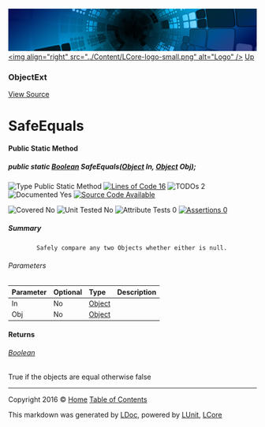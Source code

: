 ![](../Content/LCore-banner-small.png "")
[&lt;img align=&quot;right&quot; src=&quot;../Content/LCore-logo-small.png&quot; alt=&quot;Logo&quot; /&gt;](../../README.md)
[Up](ObjectExt.md)

### ObjectExt
[View Source](../Extensions/Reference%20Types/ObjectExt.cs)

# SafeEquals

#### Public Static Method

##### public static <a href="https://msdn.microsoft.com/en-us/library/system.boolean.aspx" alt="">Boolean</a> SafeEquals(<a href="https://msdn.microsoft.com/en-us/library/system.object.aspx" alt="">Object</a> In, <a href="https://msdn.microsoft.com/en-us/library/system.object.aspx" alt="">Object</a> Obj);

![Type Public Static Method](http://b.repl.ca/v1/Type-Public%20Static%20Method-blue.png "") [![Lines of Code 16](http://b.repl.ca/v1/Lines%20of%20Code-16-blue.png "")](../Extensions/Reference%20Types/ObjectExt.cs#L199) ![TODOs 2](http://b.repl.ca/v1/TODOs-2-yellow.png "")   ![Documented Yes](http://b.repl.ca/v1/Documented-Yes-brightgreen.png "") [![Source Code Available](http://b.repl.ca/v1/Source%20Code-Available-brightgreen.png "")](../Extensions/Reference%20Types/ObjectExt.cs#L199)

![Covered No](http://b.repl.ca/v1/Covered-No-red.png "") ![Unit Tested No](http://b.repl.ca/v1/Unit%20Tested-No-lightgrey.png "") ![Attribute Tests 0](http://b.repl.ca/v1/Attribute%20Tests-0-lightgrey.png "") [![Assertions 0](http://b.repl.ca/v1/Assertions-0-lightgrey.png "")](../Extensions/Reference%20Types/ObjectExt.cs)

##### Summary

            Safely compare any two Objects whether either is null.
            

###### Parameters

Parameter | Optional | Type | Description
:---  | :---  | :---  | :--- 
In | No | [Object](https://msdn.microsoft.com/en-us/library/system.object.aspx) | 
Obj | No | [Object](https://msdn.microsoft.com/en-us/library/system.object.aspx) | 


#### Returns

###### [Boolean](https://msdn.microsoft.com/en-us/library/system.boolean.aspx)
True if the objects are equal otherwise false



---

Copyright 2016 &copy; [Home](../../README.md) [Table of Contents](../../TableOfContents.md)

This markdown was generated by [LDoc](https://github.com/CodeSingularity/LDoc), powered by [LUnit](https://github.com/CodeSingularity/LUnit), [LCore](https://github.com/CodeSingularity/LCore)
